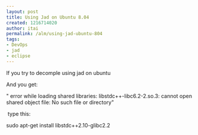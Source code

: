 ```yaml
---
layout: post
title: Using Jad on Ubuntu 8.04
created: 1216714020
author: itai
permalink: /alm/using-jad-ubuntu-804
tags:
- DevOps
- jad
- eclipse
---
```

<p>If you try to decomple using jad on ubuntu</p><p>And you get:</p><p>&quot; error while loading shared libraries: libstdc++-libc6.2-2.so.3: cannot open shared object file: No such file or directory&quot;</p><p>&nbsp;type this:</p><p>sudo apt-get install libstdc++2.10-glibc2.2</p>
